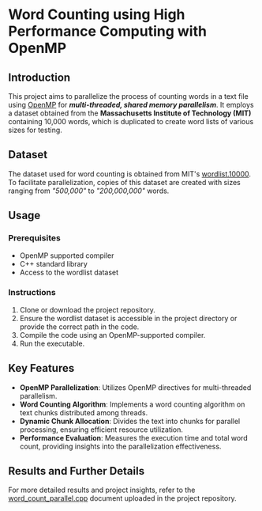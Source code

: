 # Word Counting using High Performance Computing with OpenMP

## Introduction
This project aims to parallelize the process of counting words in a text file using [OpenMP](https://en.wikipedia.org/wiki/OpenMP) for ***multi-threaded, shared memory parallelism***. It employs a dataset obtained from the **Massachusetts Institute of Technology (MIT)** containing 10,000 words, which is duplicated to create word lists of various sizes for testing.

## Dataset
The dataset used for word counting is obtained from MIT's [wordlist.10000](https://www.mit.edu/~ecprice/wordlist.10000). To facilitate parallelization, copies of this dataset are created with sizes ranging from *"500,000"* to *"200,000,000"* words.

## Usage
### Prerequisites
- OpenMP supported compiler
- C++ standard library
- Access to the wordlist dataset

### Instructions
1. Clone or download the project repository.
2. Ensure the wordlist dataset is accessible in the project directory or provide the correct path in the code.
3. Compile the code using an OpenMP-supported compiler.
4. Run the executable.

## Key Features
- **OpenMP Parallelization**: Utilizes OpenMP directives for multi-threaded parallelism.
- **Word Counting Algorithm**: Implements a word counting algorithm on text chunks distributed among threads.
- **Dynamic Chunk Allocation**: Divides the text into chunks for parallel processing, ensuring efficient resource utilization.
- **Performance Evaluation**: Measures the execution time and total word count, providing insights into the parallelization effectiveness.

## Results and Further Details
For more detailed results and project insights, refer to the [word_count_parallel.cpp](./word_count_parallel.cpp) document uploaded in the project repository.
